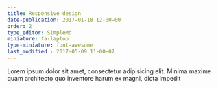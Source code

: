 ```yaml
---
title: Responsive design
date-publication: 2017-01-18 12-00-00
order: 2
type_editor: SimpleMd
miniature: fa-laptop
type-miniature: font-awesome
last_modified : 2017-05-09 11-00-07
---
```

Lorem ipsum dolor sit amet, consectetur adipisicing elit. Minima maxime quam architecto quo inventore harum ex magni, dicta impedit